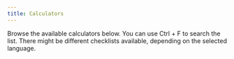 ```yaml
---
title: Calculators
---
```

Browse the available calculators below. You can use Ctrl + F to search the list. There might be different checklists available, depending on the selected language.
